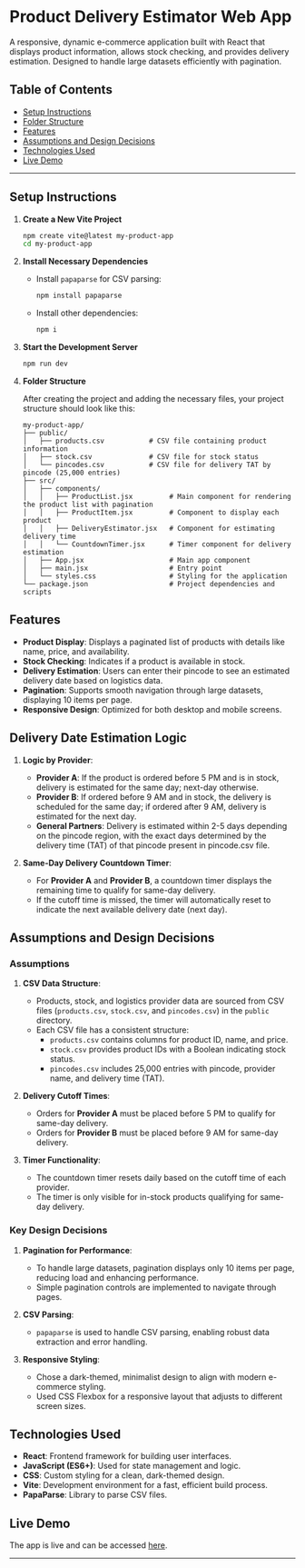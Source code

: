 # Product Delivery Estimator Web App

A responsive, dynamic e-commerce application built with React that displays product information, allows stock checking, and provides delivery estimation. Designed to handle large datasets efficiently with pagination.

## Table of Contents

- [Setup Instructions](#setup-instructions)
- [Folder Structure](#folder-structure)
- [Features](#features)
- [Assumptions and Design Decisions](#assumptions-and-design-decisions)
- [Technologies Used](#technologies-used)
- [Live Demo](#live-demo)

---

## Setup Instructions

1. **Create a New Vite Project**

    ```bash
    npm create vite@latest my-product-app
    cd my-product-app
    ```

2. **Install Necessary Dependencies**

    - Install `papaparse` for CSV parsing:

      ```bash
      npm install papaparse
      ```

    - Install other dependencies:

      ```bash
      npm i
      ```

3. **Start the Development Server**

    ```bash
    npm run dev
    ```

4. **Folder Structure**

    After creating the project and adding the necessary files, your project structure should look like this:

    ```plaintext
    my-product-app/
    ├── public/
    │   ├── products.csv           # CSV file containing product information
    │   ├── stock.csv              # CSV file for stock status
    │   └── pincodes.csv           # CSV file for delivery TAT by pincode (25,000 entries)
    ├── src/
    │   ├── components/
    │   │   ├── ProductList.jsx         # Main component for rendering the product list with pagination
    │   │   ├── ProductItem.jsx         # Component to display each product
    │   │   ├── DeliveryEstimator.jsx   # Component for estimating delivery time
    │   │   └── CountdownTimer.jsx      # Timer component for delivery estimation
    │   ├── App.jsx                     # Main app component
    │   ├── main.jsx                    # Entry point
    │   └── styles.css                  # Styling for the application
    └── package.json                    # Project dependencies and scripts
    ```

## Features

- **Product Display**: Displays a paginated list of products with details like name, price, and availability.
- **Stock Checking**: Indicates if a product is available in stock.
- **Delivery Estimation**: Users can enter their pincode to see an estimated delivery date based on logistics data.
- **Pagination**: Supports smooth navigation through large datasets, displaying 10 items per page.
- **Responsive Design**: Optimized for both desktop and mobile screens.

## Delivery Date Estimation Logic

1. **Logic by Provider**:
    - **Provider A**: If the product is ordered before 5 PM and is in stock, delivery is estimated for the same day; next-day otherwise.
    - **Provider B**: If ordered before 9 AM and in stock, the delivery is scheduled for the same day; if ordered after 9 AM, delivery is estimated for the next day.
    - **General Partners**: Delivery is estimated within 2-5 days depending on the pincode region, with the exact days determined by the delivery time (TAT) of that pincode present in pincode.csv file.

2. **Same-Day Delivery Countdown Timer**:
    - For **Provider A** and **Provider B**, a countdown timer displays the remaining time to qualify for same-day delivery.
    - If the cutoff time is missed, the timer will automatically reset to indicate the next available delivery date (next day).

## Assumptions and Design Decisions

### Assumptions

1. **CSV Data Structure**:
    - Products, stock, and logistics provider data are sourced from CSV files (`products.csv`, `stock.csv`, and `pincodes.csv`) in the `public` directory.
    - Each CSV file has a consistent structure:
      - `products.csv` contains columns for product ID, name, and price.
      - `stock.csv` provides product IDs with a Boolean indicating stock status.
      - `pincodes.csv` includes 25,000 entries with pincode, provider name, and delivery time (TAT).

2. **Delivery Cutoff Times**:
    - Orders for **Provider A** must be placed before 5 PM to qualify for same-day delivery.
    - Orders for **Provider B** must be placed before 9 AM for same-day delivery.

3. **Timer Functionality**:
    - The countdown timer resets daily based on the cutoff time of each provider.
    - The timer is only visible for in-stock products qualifying for same-day delivery.

### Key Design Decisions

1. **Pagination for Performance**:
    - To handle large datasets, pagination displays only 10 items per page, reducing load and enhancing performance.
    - Simple pagination controls are implemented to navigate through pages.

2. **CSV Parsing**:
    - `papaparse` is used to handle CSV parsing, enabling robust data extraction and error handling.

3. **Responsive Styling**:
    - Chose a dark-themed, minimalist design to align with modern e-commerce styling.
    - Used CSS Flexbox for a responsive layout that adjusts to different screen sizes.

## Technologies Used

- **React**: Frontend framework for building user interfaces.
- **JavaScript (ES6+)**: Used for state management and logic.
- **CSS**: Custom styling for a clean, dark-themed design.
- **Vite**: Development environment for a fast, efficient build process.
- **PapaParse**: Library to parse CSV files.

## Live Demo

The app is live and can be accessed [here]([https://your-live-url.com](https://product-delivery-estimator-app.vercel.app/)).

---
